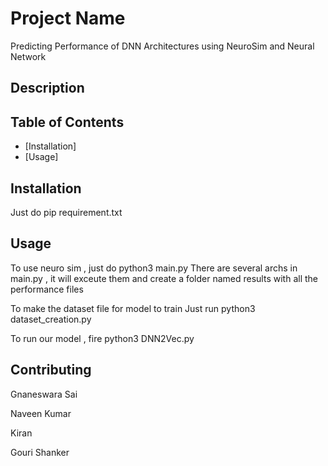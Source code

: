 # Project Name
Predicting Performance of DNN Architectures using NeuroSim and Neural Network
## Description

## Table of Contents

- [Installation] 
- [Usage]

## Installation

Just do pip requirement.txt

## Usage

To use neuro sim , just do python3 main.py 
There are several archs in main.py , it will exceute them and create a folder named results with all the performance files

To make the dataset file for model to train 
Just run python3 dataset_creation.py


To run our model , fire python3 DNN2Vec.py


## Contributing

Gnaneswara Sai

Naveen Kumar 

Kiran  

Gouri Shanker


